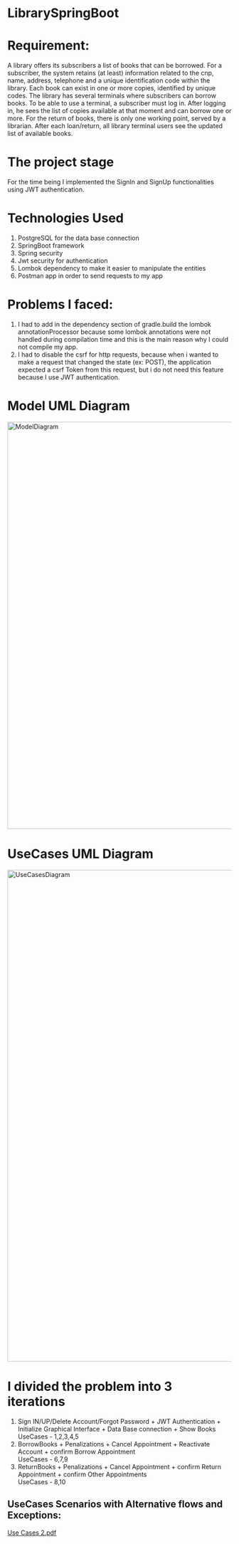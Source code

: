 # LibrarySpringBoot
# Requirement:
  A library offers its subscribers a list of books that can be borrowed. 
  For a subscriber, the system retains (at least) information related to the cnp, name, address, telephone and a unique identification code within the library. 
  Each book can exist in one or more copies, identified by unique codes. The library has several terminals where subscribers can borrow books. 
  To be able to use a terminal, a subscriber must log in. 
  After logging in, he sees the list of copies available at that moment and can borrow one or more. For the return of books, there is only one working point, served by a librarian. 
  After each loan/return, all library terminal users see the updated list of available books.
# The project stage
For the time being I implemented the SignIn and SignUp functionalities using JWT authentication.
# Technologies Used
1. PostgreSQL for the data base connection
2. SpringBoot framework
3. Spring security
4. Jwt security for authentication
5. Lombok dependency to make it easier to manipulate the entities
6. Postman app in order to send requests to my app

# Problems I faced:
  1. I had to add in the dependency section of gradle.build the lombok annotationProcessor because some lombok annotations were not handled during compilation time and this is the main reason why I could not compile my app.
  2. I had to disable the csrf for http requests, because when i wanted to make a request that changed the state (ex: POST), the application expected a csrf Token from this request, but i do not need this feature because I use JWT authentication.


   
# Model UML Diagram
<img width="915" alt="ModelDiagram" src="https://github.com/DariusB12/LibrarySpringBoot/assets/131203165/a859ca65-736d-4014-9f71-aa1c442c68e3">

# UseCases UML Diagram
<img width="1105" alt="UseCasesDiagram" src="https://github.com/DariusB12/LibrarySpringBoot/assets/131203165/b9618608-2cc6-405c-8d7e-7d29559326d2">

# I divided the problem into 3 iterations
1. Sign IN/UP/Delete Account/Forgot Password + JWT Authentication + Initialize Graphical Interface + Data Base connection + Show Books\
  UseCases - 1,2,3,4,5
2. BorrowBooks + Penalizations + Cancel Appointment + Reactivate Account + confirm Borrow Appointment\
  UseCases - 6,7,9
3. ReturnBooks + Penalizations + Cancel Appointment + confirm Return Appointment + confirm Other Appointments\
  UseCases - 8,10

## UseCases Scenarios with Alternative flows and Exceptions:
[Use Cases 2.pdf](https://github.com/DariusB12/LibrarySpringBoot/files/14855176/Use.Cases.2.pdf)
